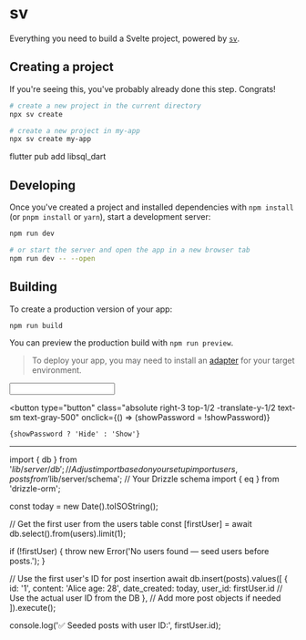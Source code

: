 # sv

Everything you need to build a Svelte project, powered by [`sv`](https://github.com/sveltejs/cli).

## Creating a project

If you're seeing this, you've probably already done this step. Congrats!

```bash
# create a new project in the current directory
npx sv create

# create a new project in my-app
npx sv create my-app
```


flutter pub add libsql_dart



## Developing

Once you've created a project and installed dependencies with `npm install` (or `pnpm install` or `yarn`), start a development server:

```bash
npm run dev

# or start the server and open the app in a new browser tab
npm run dev -- --open
```

## Building

To create a production version of your app:

```bash
npm run build
```

You can preview the production build with `npm run preview`.

> To deploy your app, you may need to install an [adapter](https://svelte.dev/docs/kit/adapters) for your target environment.



<script>
  let password = '';
  let showPassword = false;
  let errors = { password: '' }; // Replace with your actual error state
</script>

<div class="relative">
  <Input 
    type={showPassword ? 'text' : 'password'}
    name="password"
    label="Password"
    bind:value={password}
    error={errors.password}
    required
  />

  <!-- Toggle visibility button -->
  <button
    type="button"
    class="absolute right-3 top-1/2 -translate-y-1/2 text-sm text-gray-500"
    onclick={() => (showPassword = !showPassword)}
  >
    {showPassword ? 'Hide' : 'Show'}
  </button>
</div>



---

import { db } from '$lib/server/db'; // Adjust import based on your setup
import { users, posts } from '$lib/server/schema'; // Your Drizzle schema
import { eq } from 'drizzle-orm';

const today = new Date().toISOString();

// Get the first user from the users table
const [firstUser] = await db.select().from(users).limit(1);

if (!firstUser) {
  throw new Error('No users found — seed users before posts.');
}

// Use the first user's ID for post insertion
await db.insert(posts).values([
  {
    id: '1',
    content: 'Alice age: 28',
    date_created: today,
    user_id: firstUser.id // Use the actual user ID from the DB
  },
  // Add more post objects if needed
]).execute();

console.log('✅ Seeded posts with user ID:', firstUser.id);





<!-- 
<header class="fixed bottom-6 right-6 z-50">
  <MenuButton menuIcon="1.png" menuHref="/menu" />
</header> -->

<!-- <div class="flex min-h-screen w-full flex-col bg-gray-100">
  <div class="fixed bottom-4 left-4 z-10">
    {#if $page.url.pathname !== '/login' && $page.url.pathname !== '/register'}
      <div class="relative">
        <a href={menuHref} class="group flex h-12 w-12 items-center justify-center rounded-full bg-white shadow-lg transition hover:scale-110 active:scale-95 duration-200">
          <img src={menuIcon} alt="Menu Icon" class="h-6 w-6" />
        </a>

        {#if showBubble}
          <div
            in:fly={{ y: 8, duration: 300 }}
            out:fade={{ duration: 200 }}
            class="absolute -top-12 left-1/2 -translate-x-1/2 rounded-xl bg-black px-3 py-1 text-sm text-white shadow-md"
          >
            Tap here for menu
            <div class="absolute bottom-[-6px] left-1/2 -translate-x-1/2 w-2 h-2 rotate-45 bg-black"></div>
          </div>
        {/if}
      </div>
    {/if}
  </div>

  <div class="flex flex-col sm:gap-4 sm:py-2 sm:pl-14">
    <main>
      {@render children()}
    </main>
  </div>
</div>
 -->